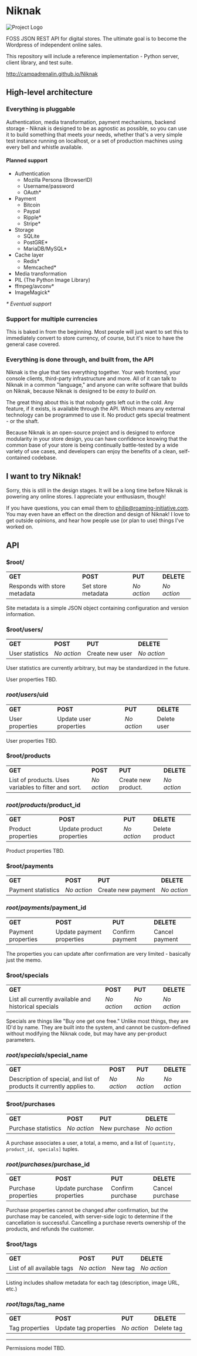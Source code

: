Niknak
======

![Project Logo](http://campadrenalin.github.io/Niknak/images/NiknakLogo180x127.png)

FOSS JSON REST API for digital stores. The ultimate goal is to become the Wordpress of independent online sales.

This repository will include a reference implementation - Python server, client library, and test suite.

http://campadrenalin.github.io/Niknak

## High-level architecture

### Everything is pluggable

Authentication, media transformation, payment mechanisms, backend storage - Niknak is designed to be as agnostic as possible, so you can use it to build something that meets *your* needs, whether that's a very simple test instance running on localhost, or a set of production machines using every bell and whistle available.

#### Planned support

 * Authentication
   * Mozilla Persona (BrowserID)
   * Username/password
   * OAuth*
 * Payment
   * Bitcoin
   * Paypal
   * Ripple*
   * Stripe*
 * Storage
   * SQLite
   * PostGRE*
   * MariaDB/MySQL*
 * Cache layer
   * Redis*
   * Memcached*
 * Media transformation
  * PIL (The Python Image Library)
   * ffmpeg/avconv*
   * ImageMagick*

_\* Eventual support_

### Support for multiple currencies

This is baked in from the beginning. Most people will just want to set this to immediately convert to store currency, of course, but it's nice to have the general case covered.

### Everything is done through, and built from, the API

Niknak is the glue that ties everything together. Your web frontend, your console clients, third-party infrastructure and more. All of it can talk to Niknak in a common "language," and anyone can write software that builds on Niknak, because Niknak is designed to be *easy to build on.*

The great thing about this is that nobody gets left out in the cold. Any feature, if it exists, is available through the API. Which means any external technology can be programmed to use it. No product gets special treatment - or the shaft.

Because Niknak is an open-source project and is designed to enforce modularity in your store design, you can have confidence knowing that the common base of your store is being continually battle-tested by a wide variety of use cases, and developers can enjoy the benefits of a clean, self-contained codebase.

## I want to try Niknak!

Sorry, this is still in the design stages. It will be a long time before Niknak is powering any online stores. I appreciate your enthusiasm, though!

If you have questions, you can email them to philip@roaming-initiative.com. You may even have an effect on the direction and design of Niknak! I love to get outside opinions, and hear how people use (or plan to use) things I've worked on.

## API

### $root/

<table>
  <tr>
    <td><b>GET</b></td>
    <td><b>POST</b></td>
    <td><b>PUT</b></td>
    <td><b>DELETE</b></td>
  </tr>
  <tr>
    <td>Responds with store metadata</td>
    <td>Set store metadata</td>
    <td><i>No action</i></td>
    <td><i>No action</i></td>
  </tr>
</table>

Site metadata is a simple JSON object containing configuration and version information.

### $root/users/

<table>
  <tr>
    <td><b>GET</b></td>
    <td><b>POST</b></td>
    <td><b>PUT</b></td>
    <td><b>DELETE</b></td>
  </tr>
  <tr>
    <td>User statistics</td>
    <td><i>No action</i></td>
    <td>Create new user</td>
    <td><i>No action</i></td>
  </tr>
</table>

User statistics are currently arbitrary, but may be standardized in the future.

User properties TBD.

### $root/users/$uid

<table>
  <tr>
    <td><b>GET</b></td>
    <td><b>POST</b></td>
    <td><b>PUT</b></td>
    <td><b>DELETE</b></td>
  </tr>
  <tr>
    <td>User properties</td>
    <td>Update user properties</td>
    <td><i>No action</i></td>
    <td>Delete user</td>
  </tr>
</table>

User properties TBD.

### $root/products

<table>
  <tr>
    <td><b>GET</b></td>
    <td><b>POST</b></td>
    <td><b>PUT</b></td>
    <td><b>DELETE</b></td>
  </tr>
  <tr>
    <td>List of products. Uses variables to filter and sort.</td>
    <td><i>No action</i></td>
    <td>Create new product.</td>
    <td><i>No action</i></td>
  </tr>
</table>

### $root/products/$product_id

<table>
  <tr>
    <td><b>GET</b></td>
    <td><b>POST</b></td>
    <td><b>PUT</b></td>
    <td><b>DELETE</b></td>
  </tr>
  <tr>
    <td>Product properties</td>
    <td>Update product properties</td>
    <td><i>No action</i></td>
    <td>Delete product</td>
  </tr>
</table>

Product properties TBD.

### $root/payments

<table>
  <tr>
    <td><b>GET</b></td>
    <td><b>POST</b></td>
    <td><b>PUT</b></td>
    <td><b>DELETE</b></td>
  </tr>
  <tr>
    <td>Payment statistics</td>
    <td><i>No action</i></td>
    <td>Create new payment</td>
    <td><i>No action</i></td>
  </tr>
</table>

### $root/payments/$payment_id

<table>
  <tr>
    <td><b>GET</b></td>
    <td><b>POST</b></td>
    <td><b>PUT</b></td>
    <td><b>DELETE</b></td>
  </tr>
  <tr>
    <td>Payment properties</td>
    <td>Update payment properties</td>
    <td>Confirm payment</td>
    <td>Cancel payment</td>
  </tr>
</table>

The properties you can update after confirmation are very limited - basically just the memo.

### $root/specials

<table>
  <tr>
    <td><b>GET</b></td>
    <td><b>POST</b></td>
    <td><b>PUT</b></td>
    <td><b>DELETE</b></td>
  </tr>
  <tr>
    <td>List all currently available and historical specials</td>
    <td><i>No action</i></td>
    <td><i>No action</i></td>
    <td><i>No action</i></td>
  </tr>
</table>

Specials are things like "Buy one get one free." Unlike most things, they are ID'd by name. They are built into the system, and cannot be custom-defined without modifying the Niknak code, but may have any per-product parameters.

### $root/specials/$special_name

<table>
  <tr>
    <td><b>GET</b></td>
    <td><b>POST</b></td>
    <td><b>PUT</b></td>
    <td><b>DELETE</b></td>
  </tr>
  <tr>
    <td>Description of special, and list of products it currently applies to.</td>
    <td><i>No action</i></td>
    <td><i>No action</i></td>
    <td><i>No action</i></td>
  </tr>
</table>

### $root/purchases

<table>
  <tr>
    <td><b>GET</b></td>
    <td><b>POST</b></td>
    <td><b>PUT</b></td>
    <td><b>DELETE</b></td>
  </tr>
  <tr>
    <td>Purchase statistics</td>
    <td><i>No action</i></td>
    <td>New purchase</td>
    <td><i>No action</i></td>
  </tr>
</table>

A purchase associates a user, a total, a memo, and a list of `[quantity, product_id, specials]` tuples.

### $root/purchases/$purchase_id

<table>
  <tr>
    <td><b>GET</b></td>
    <td><b>POST</b></td>
    <td><b>PUT</b></td>
    <td><b>DELETE</b></td>
  </tr>
  <tr>
    <td>Purchase properties</td>
    <td>Update purchase properties</td>
    <td>Confirm purchase</td>
    <td>Cancel purchase</td>
  </tr>
</table>

Purchase properties cannot be changed after confirmation, but the purchase may be canceled, with server-side logic to determine if the cancellation is successful. Cancelling a purchase reverts ownership of the products, and refunds the customer.

### $root/tags

<table>
  <tr>
    <td><b>GET</b></td>
    <td><b>POST</b></td>
    <td><b>PUT</b></td>
    <td><b>DELETE</b></td>
  </tr>
  <tr>
    <td>List of all available tags</td>
    <td><i>No action</i></td>
    <td>New tag</td>
    <td><i>No action</i></td>
  </tr>
</table>

Listing includes shallow metadata for each tag (description, image URL, etc.)

### $root/tags/$tag_name

<table>
  <tr>
    <td><b>GET</b></td>
    <td><b>POST</b></td>
    <td><b>PUT</b></td>
    <td><b>DELETE</b></td>
  </tr>
  <tr>
    <td>Tag properties</td>
    <td>Update tag properties</td>
    <td><i>No action</i></td>
    <td>Delete tag</td>
  </tr>
</table>

--------
Permissions model TBD.
